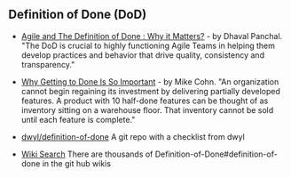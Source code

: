 ## Definition of Done (DoD)

- [Agile and The Definition of Done : Why it Matters?](https://www.linkedin.com/pulse/agile-definition-done-why-matters-dhaval-panchal) - by Dhaval Panchal. "The DoD is crucial to highly functioning Agile Teams in helping them develop practices and behavior that drive quality, consistency and transparency."

- [Why Getting to Done Is So Important](https://www.mountaingoatsoftware.com/blog/why-getting-to-done-is-so-important) - by Mike Cohn. "An organization cannot begin regaining its investment by delivering partially developed features. A product with 10 half-done features can be thought of as inventory sitting on a warehouse floor. That inventory cannot be sold until each feature is complete."

- [dwyl/definition-of-done](https://github.com/dwyl/definition-of-done) A git repo with a checklist from dwyl

- [Wiki Search](https://github.com/search?p=2&q=%22Definition-of-Done%22&type=Wikis) There are thousands of Definition-of-Done#definition-of-done in the git hub wikis
